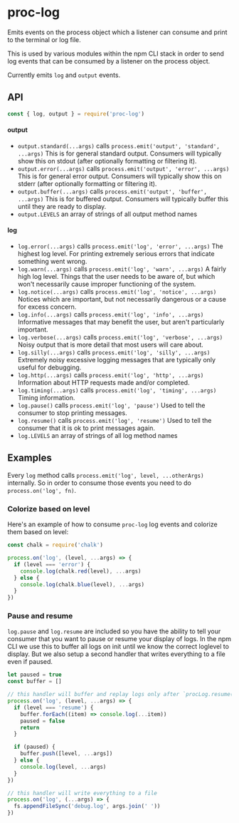 # proc-log

Emits events on the process object which a listener can consume and print to the terminal or log file.

This is used by various modules within the npm CLI stack in order to send log events that can be consumed by a listener on the process object.

Currently emits `log` and `output` events.

## API

```js
const { log, output } = require('proc-log')
```

#### output
* `output.standard(...args)` calls `process.emit('output', 'standard', ...args)`
  This is for general standard output.  Consumers will typically show this on stdout (after optionally formatting or filtering it).
* `output.error(...args)` calls `process.emit('output', 'error', ...args)`
  This is for general error output.  Consumers will typically show this on stderr (after optionally formatting or filtering it).
* `output.buffer(...args)` calls `process.emit('output', 'buffer', ...args)`
  This is for buffered output.  Consumers will typically buffer this until they are ready to display.
* `output.LEVELS` an array of strings of all output method names

#### log
* `log.error(...args)` calls `process.emit('log', 'error', ...args)`
  The highest log level.  For printing extremely serious errors that indicate something went wrong.
* `log.warn(...args)` calls `process.emit('log', 'warn', ...args)`
  A fairly high log level.  Things that the user needs to be aware of, but which won't necessarily cause improper functioning of the system.
* `log.notice(...args)` calls `process.emit('log', 'notice', ...args)`
  Notices which are important, but not necessarily dangerous or a cause for excess concern.
* `log.info(...args)` calls `process.emit('log', 'info', ...args)`
  Informative messages that may benefit the user, but aren't particularly important.
* `log.verbose(...args)` calls `process.emit('log', 'verbose', ...args)`
  Noisy output that is more detail that most users will care about.
* `log.silly(...args)` calls `process.emit('log', 'silly', ...args)`
  Extremely noisy excessive logging messages that are typically only useful for debugging.
* `log.http(...args)` calls `process.emit('log', 'http', ...args)`
  Information about HTTP requests made and/or completed.
* `log.timing(...args)` calls `process.emit('log', 'timing', ...args)`
  Timing information.
* `log.pause()` calls `process.emit('log', 'pause')`
  Used to tell the consumer to stop printing messages.
* `log.resume()` calls `process.emit('log', 'resume')`
  Used to tell the consumer that it is ok to print messages again.
* `log.LEVELS` an array of strings of all log method names

## Examples

Every `log` method calls `process.emit('log', level, ...otherArgs)` internally.  So in order to consume those events you need to do `process.on('log', fn)`.

### Colorize based on level

Here's an example of how to consume `proc-log` log events and colorize them based on level:

```js
const chalk = require('chalk')

process.on('log', (level, ...args) => {
  if (level === 'error') {
    console.log(chalk.red(level), ...args)
  } else {
    console.log(chalk.blue(level), ...args)
  }
})
```

### Pause and resume

`log.pause` and `log.resume` are included so you have the ability to tell your consumer that you want to pause or resume your display of logs. In the npm CLI we use this to buffer all logs on init until we know the correct loglevel to display.  But we also setup a second handler that writes everything to a file even if paused.

```js
let paused = true
const buffer = []

// this handler will buffer and replay logs only after `procLog.resume()` is called
process.on('log', (level, ...args) => {
  if (level === 'resume') {
    buffer.forEach((item) => console.log(...item))
    paused = false
    return
  } 

  if (paused) {
    buffer.push([level, ...args])
  } else {
    console.log(level, ...args)
  }
})

// this handler will write everything to a file
process.on('log', (...args) => {
  fs.appendFileSync('debug.log', args.join(' '))
})
```
